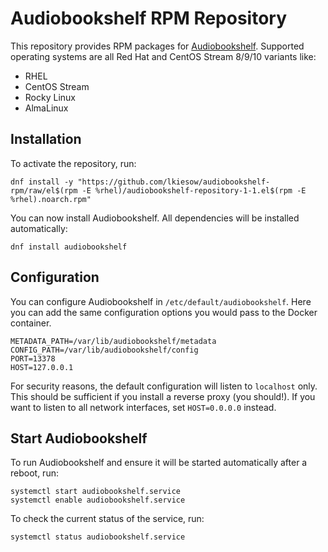 # Audiobookshelf RPM Repository

This repository provides RPM packages for [Audiobookshelf](https://www.audiobookshelf.org/).
Supported operating systems are all Red Hat and CentOS Stream 8/9/10 variants like:

- RHEL
- CentOS Stream
- Rocky Linux
- AlmaLinux

## Installation

To activate the repository, run:

```
dnf install -y "https://github.com/lkiesow/audiobookshelf-rpm/raw/el$(rpm -E %rhel)/audiobookshelf-repository-1-1.el$(rpm -E %rhel).noarch.rpm"
```

You can now install Audiobookshelf.
All dependencies will be installed automatically:

```
dnf install audiobookshelf
```


## Configuration

You can configure Audiobookshelf in `/etc/default/audiobookshelf`.
Here you can add the same configuration options you would pass to the Docker container.

```properties
METADATA_PATH=/var/lib/audiobookshelf/metadata
CONFIG_PATH=/var/lib/audiobookshelf/config
PORT=13378
HOST=127.0.0.1
```

For security reasons, the default configuration will listen to `localhost` only.
This should be sufficient if you install a reverse proxy (you should!).
If you want to listen to all network interfaces, set `HOST=0.0.0.0` instead.


## Start Audiobookshelf

To run Audiobookshelf and ensure it will be started automatically after a reboot, run:

```
systemctl start audiobookshelf.service
systemctl enable audiobookshelf.service
```

To check the current status of the service, run:

```
systemctl status audiobookshelf.service
```
